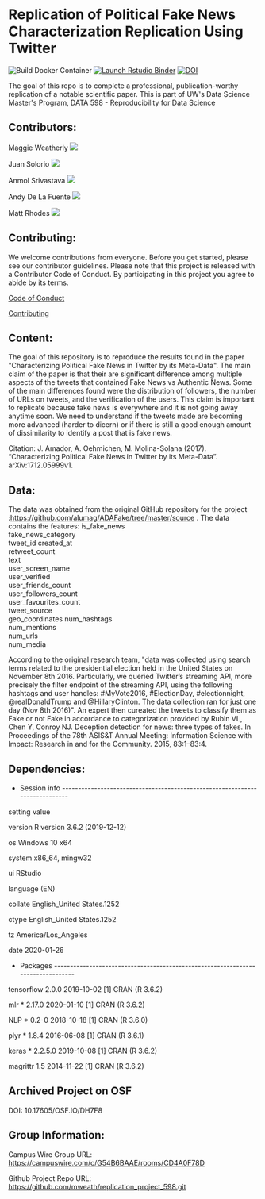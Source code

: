 # Replication of Political Fake News Characterization Replication Using Twitter

<!-- badges: start -->
![Build Docker Container](https://github.com/UW-MSDS-DATA-598-Reproducibility-WI20/delafuente-rhodes-solorio-srivastava-weatherly-replication-project/workflows/Build-Docker-Container/badge.svg)
[![Launch Rstudio Binder](http://mybinder.org/badge_logo.svg)](https://mybinder.org/v2/gh/UW-MSDS-DATA-598-Reproducibility-WI20/delafuente-rhodes-solorio-srivastava-weatherly-replication-project/master?urlpath=rstudio)
[![DOI](https://img.shields.io/badge/OSF-DOI%3A%2010.17605%2FOSF.IO%2FDH7F8-brightgreen)](https://doi.org/10.17605/OSF.IO/DH7F8)
<!-- badges: end -->

The goal of this repo is to complete a professional, publication-worthy replication of a notable scientific paper. This is part of UW's Data Science Master's Program, DATA 598 - Reproducibility for Data Science

## Contributors:

Maggie Weatherly [![](https://orcid.org/sites/default/files/images/orcid_16x16.png)](https://orcid.org/0000-0003-3682-8216)

Juan Solorio [![](https://orcid.org/sites/default/files/images/orcid_16x16.png)](https://orcid.org/0000-0003-3833-9459)

Anmol Srivastava [![](https://orcid.org/sites/default/files/images/orcid_16x16.png)](https://orcid.org/0000-0002-9553-3904)

Andy De La Fuente [![](https://orcid.org/sites/default/files/images/orcid_16x16.png)](https://orcid.org/0000-0003-4148-8690)

Matt Rhodes [![](https://orcid.org/sites/default/files/images/orcid_16x16.png)](https://orcid.org/0000-0002-4400-7111)

## Contributing:

We welcome contributions from everyone. Before you get started, please see our contributor guidelines. Please note that this project is released with a Contributor Code of Conduct. By participating in this project you agree to abide by its terms.

[Code of Conduct](CODE_OF_CONDUCT.md)

[Contributing](CONTRIBUTING.md)

## Content: 

The goal of this repository is to reproduce the results found in the paper "Characterizing Political Fake News in Twitter by its Meta-Data". The main claim of the paper is that their are significant difference among multiple aspects of the tweets that contained Fake News vs Authentic News. Some of the main differences found were the distribution of followers, the number of URLs on tweets, and the verification of the users. This claim is important to replicate because fake news is everywhere and it is not going away anytime soon. We need to understand if the tweets made are becoming more advanced (harder to dicern) or if there is still a good enough amount of dissimilarity to identify a post that is fake news.                                                                           

Citation: J. Amador, A. Oehmichen, M. Molina-Solana (2017). “Characterizing Political Fake News in Twitter by its Meta-Data”. arXiv:1712.05999v1.

## Data:

The data was obtained from the original GitHub repository for the project :https://github.com/alumag/ADAFake/tree/master/source .
The data contains the features:
is_fake_news	
fake_news_category	
tweet_id	created_at	
retweet_count	
text	
user_screen_name	
user_verified	
user_friends_count	
user_followers_count	
user_favourites_count	
tweet_source	
geo_coordinates	
num_hashtags	
num_mentions	
num_urls	
num_media

According to the original research team, "data was collected using search terms related to the presidential election held in the United States on November 8th 2016. Particularly, we queried Twitter’s streaming API, more precisely the filter endpoint of the streaming API, using the following hashtags and user handles: #MyVote2016, #ElectionDay, #electionnight, @realDonaldTrump and @HillaryClinton. The data collection ran for just one day (Nov 8th 2016)".
An expert then cureated the tweets to classify them as Fake or not Fake in accordance to categorization provided by 
Rubin VL, Chen Y, Conroy NJ. Deception detection for news: three types of fakes. In Proceedings of the 78th ASIS&T Annual Meeting: Information Science with Impact: Research in and for the Community. 2015, 83:1–83:4.

## Dependencies:

- Session info ----------------------------------------------------------------------------

 setting  value                       
 
 version  R version 3.6.2 (2019-12-12)
 
 os       Windows 10 x64
 
 system   x86_64, mingw32 
 
 ui       RStudio
 
 language (EN)   
 
 collate  English_United States.1252 
 
 ctype    English_United States.1252 
 
 tz       America/Los_Angeles 
 
 date     2020-01-26                  

- Packages --------------------------------------------------------------------------------

 tensorflow    2.0.0   2019-10-02 [1] CRAN (R 3.6.2)

 mlr         * 2.17.0  2020-01-10 [1] CRAN (R 3.6.2)

 NLP         * 0.2-0   2018-10-18 [1] CRAN (R 3.6.0)

 plyr        * 1.8.4   2016-06-08 [1] CRAN (R 3.6.1)
 
 keras       * 2.2.5.0 2019-10-08 [1] CRAN (R 3.6.2)
 
 magrittr      1.5     2014-11-22 [1] CRAN (R 3.6.2)

## Archived Project on OSF

DOI: 10.17605/OSF.IO/DH7F8

## Group Information:

Campus Wire Group URL: https://campuswire.com/c/G54B6BAAE/rooms/CD4A0F78D

Github Project Repo URL: https://github.com/mweath/replication_project_598.git



